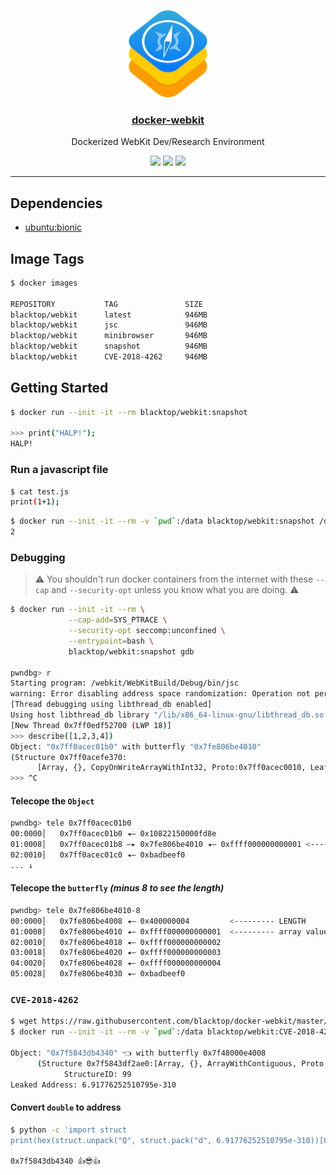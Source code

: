 <p align="center">
  <a href="https://github.com/blacktop/docker-webkit"><img alt="Logo" src="https://github.com/blacktop/docker-webkit/raw/master/docs/logo.png" height="140" /></a>
  <a href="https://github.com/blacktop/docker-webkit"><h3 align="center">docker-webkit</h3></a>
  <p align="center">Dockerized WebKit Dev/Research Environment</p>
  <p align="center">
    <a href="https://hub.docker.com/r/blacktop/webkit/" alt="Docker Stars">
          <img src="https://img.shields.io/docker/stars/blacktop/webkit.svg" /></a>
    <a href="https://hub.docker.com/r/blacktop/webkit/" alt="Docker Pulls">
          <img src="https://img.shields.io/docker/pulls/blacktop/webkit.svg" /></a>
    <a href="https://hub.docker.com/r/blacktop/webkit/" alt="Docker Image">
          <img src="https://img.shields.io/badge/docker%20image-946MB-blue.svg" /></a>
</p>

---

## Dependencies

- [ubuntu:bionic](https://hub.docker.com/_/ubuntu/)

## Image Tags

```bash
$ docker images

REPOSITORY           TAG               SIZE
blacktop/webkit      latest            946MB
blacktop/webkit      jsc               946MB
blacktop/webkit      minibrowser       946MB
blacktop/webkit      snapshot          946MB
blacktop/webkit      CVE-2018-4262     946MB
```

## Getting Started

```bash
$ docker run --init -it --rm blacktop/webkit:snapshot

>>> print("HALP!");
HALP!
```

### Run a javascript file

```bash
$ cat test.js
print(1+1);
```

```bash
$ docker run --init -it --rm -v `pwd`:/data blacktop/webkit:snapshot /data/test.js
2
```

### Debugging

> ⚠️ You shouldn't run docker containers from the internet with these `--cap` and `--security-opt` unless you know what you are doing. ⚠️

```bash
$ docker run --init -it --rm \
             --cap-add=SYS_PTRACE \
             --security-opt seccomp:unconfined \
             --entrypoint=bash \
             blacktop/webkit:snapshot gdb

pwndbg> r
Starting program: /webkit/WebKitBuild/Debug/bin/jsc
warning: Error disabling address space randomization: Operation not permitted
[Thread debugging using libthread_db enabled]
Using host libthread_db library "/lib/x86_64-linux-gnu/libthread_db.so.1".
[New Thread 0x7ff0edf52700 (LWP 18)]
>>> describe([1,2,3,4])
Object: "0x7ff0acec01b0" with butterfly "0x7fe806be4010"
(Structure 0x7ff0acefe370:
      [Array, {}, CopyOnWriteArrayWithInt32, Proto:0x7ff0acec0010, Leaf]), StructureID: 64910
>>> ^C
```

#### Telecope the `Object`

```bash
pwndbg> tele 0x7ff0acec01b0
00:0000│   0x7ff0acec01b0 ◂— 0x10822150000fd8e
01:0008│   0x7ff0acec01b8 —▸ 0x7fe806be4010 ◂— 0xffff000000000001 <--------- 🦋
02:0010│   0x7ff0acec01c0 ◂— 0xbadbeef0
... ↓
```

#### Telecope the `butterfly` *(minus 8 to see the length)*

```bash
pwndbg> tele 0x7fe806be4010-8
00:0000│   0x7fe806be4008 ◂— 0x400000004         <--------- LENGTH
01:0008│   0x7fe806be4010 ◂— 0xffff000000000001  <--------- array values
02:0010│   0x7fe806be4018 ◂— 0xffff000000000002
03:0018│   0x7fe806be4020 ◂— 0xffff000000000003
04:0020│   0x7fe806be4028 ◂— 0xffff000000000004
05:0028│   0x7fe806be4030 ◂— 0xbadbeef0
```

### `CVE-2018-4262`

```bash
$ wget https://raw.githubusercontent.com/blacktop/docker-webkit/master/CVE-2018-4262/test.js
$ docker run --init -it --rm -v `pwd`:/data blacktop/webkit:CVE-2018-4262 /data/test.js

Object: "0x7f5843db4340" 👈 with butterfly 0x7f48000e4008
      (Structure 0x7f5843df2ae0:[Array, {}, ArrayWithContiguous, Proto:0x7f5843dc80a0]),
            StructureID: 99
Leaked Address: 6.91776252510795e-310
```

#### Convert `double` to address

```bash
$ python -c 'import struct
print(hex(struct.unpack("Q", struct.pack("d", 6.91776252510795e-310))[0]))'

0x7f5843db4340 👍😎👍
```

